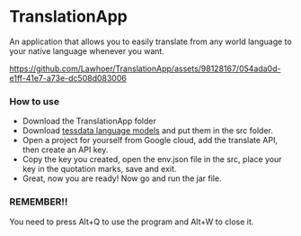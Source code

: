 # TranslationApp
An application that allows you to easily translate from any world language to your native language whenever you want.



https://github.com/Lawhoer/TranslationApp/assets/98128167/054ada0d-e1ff-41e7-a73e-dc508d083006



### How to use
- Download the TranslationApp folder
- Download [tessdata language models](https://github.com/tesseract-ocr/tessdata) and put them in the src folder.
- Open a project for yourself from Google cloud, add the translate API, then create an API key.
- Copy the key you created, open the env.json file in the src, place your key in the quotation marks, save and exit.
- Great, now you are ready! Now go and run the jar file.

### REMEMBER!!
You need to press Alt+Q to use the program and Alt+W to close it.

